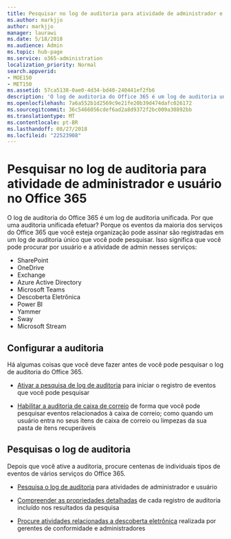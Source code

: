 ```yaml
---
title: Pesquisar no log de auditoria para atividade de administrador e usuário no Office 365
ms.author: markjjo
author: markjjo
manager: laurawi
ms.date: 5/18/2018
ms.audience: Admin
ms.topic: hub-page
ms.service: o365-administration
localization_priority: Normal
search.appverid:
- MOE150
- MET150
ms.assetid: 57ca5138-0ae0-4d34-bd40-240441ef2fb6
description: 'O log de auditoria do Office 365 é um log de auditoria unificada. Por que uma auditoria unificada efetuar? Porque os eventos da maioria dos serviços do Office 365 que você esteja organização pode assinar são registradas em um log de auditoria único que você pode pesquisar. Isso significa que você pode procurar por usuário e a atividade de admin nesses serviços:'
ms.openlocfilehash: 7a6a552b1d2569c9e21fe20b39d474dafc026172
ms.sourcegitcommit: 36c5466056cdef6ad2a8d9372f2bc009a30892bb
ms.translationtype: MT
ms.contentlocale: pt-BR
ms.lasthandoff: 08/27/2018
ms.locfileid: "22523908"
---
```

# <a name="search-the-audit-log-for-user-and-admin-activity-in-office-365"></a>Pesquisar no log de auditoria para atividade de administrador e usuário no Office 365

O log de auditoria do Office 365 é um log de auditoria unificada. Por que uma auditoria unificada efetuar? Porque os eventos da maioria dos serviços do Office 365 que você esteja organização pode assinar são registradas em um log de auditoria único que você pode pesquisar. Isso significa que você pode procurar por usuário e a atividade de admin nesses serviços: 
  
- SharePoint
- OneDrive
- Exchange
- Azure Active Directory
- Microsoft Teams
- Descoberta Eletrônica
- Power BI
- Yammer
- Sway
- Microsoft Stream
   
 ## <a name="set-up-auditing"></a>Configurar a auditoria
  
Há algumas coisas que você deve fazer antes de você pode pesquisar o log de auditoria do Office 365.
  
- [Ativar a pesquisa de log de auditoria](turn-audit-log-search-on-or-off.md) para iniciar o registro de eventos que você pode pesquisar 
    
- [Habilitar a auditoria de caixa de correio](enable-mailbox-auditing.md) de forma que você pode pesquisar eventos relacionados à caixa de correio; como quando um usuário entra no seus itens de caixa de correio ou limpezas da sua pasta de itens recuperáveis 
    
 ## <a name="search-the-audit-log"></a>Pesquisas o log de auditoria
  
Depois que você ative a auditoria, procure centenas de individuais tipos de eventos de vários serviços do Office 365.
  
- [Pesquisa o log de auditoria](search-the-audit-log-in-security-and-compliance.md) para atividades de administrador e usuário 
    
- [Compreender as propriedades detalhadas](detailed-properties-in-the-office-365-audit-log.md) de cada registro de auditoria incluído nos resultados da pesquisa 
    
- [Procure atividades relacionadas a descoberta eletrônica](search-for-ediscovery-activities-in-the-audit-log.md) realizada por gerentes de conformidade e administradores 
